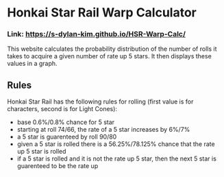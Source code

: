 # Honkai Star Rail Warp Calculator
### Link: https://s-dylan-kim.github.io/HSR-Warp-Calc/
This website calculates the probability distribution of the number of rolls it takes to acquire a given number of rate up 5 stars. It then displays these values in a graph.


## Rules
Honkai Star Rail has the following rules for rolling (first value is for characters, second is for Light Cones):
- base 0.6%/0.8% chance for 5 star
- starting at roll 74/66, the rate of a 5 star increases by 6%/7%
- a 5 star is guarenteed by roll 90/80
- given a 5 star is rolled there is a 56.25%/78.125% chance that the rate up 5 star is rolled
- if a 5 star is rolled and it is not the rate up 5 star, then the next 5 star is guarenteed to be the rate up
